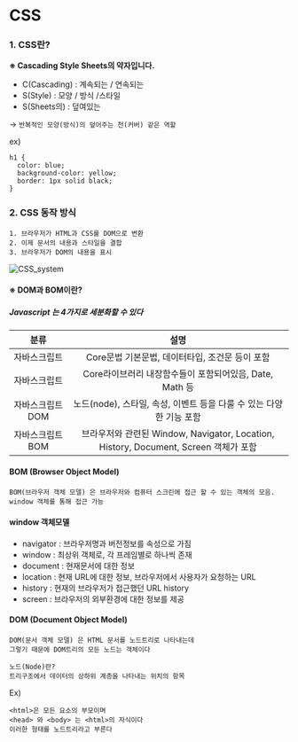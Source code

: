 # CSS

### 1. CSS란?

**※ Cascading Style Sheets의 약자입니다.**

- C(Cascading) : 계속되는 / 연속되는
- S(Style) : 모양 / 방식 /스타일
- S(Sheets의) : 덮여있는

→ `반복적인 모양(방식)의 덮어주는 천(커버) 같은 역할`

ex)

```
h1 {
  color: blue;
  background-color: yellow;
  border: 1px solid black;
}
```

### 2. CSS 동작 방식

```
1. 브라우저가 HTML과 CSS를 DOM으로 변환
2. 이제 문서의 내용과 스타일을 결합
3. 브라우저가 DOM의 내용을 표시
```

![CSS_system](https://mdn.mozillademos.org/files/11781/rendering.svg)

#### ※ DOM과 BOM이란?

##### Javascript 는 4가지로 세분화할 수 있다

| 분류 | 설명 | 
|:------:|:------:|
|   자바스크립트       |  Core문법	기본문법, 데이터타입, 조건문 등이 포함                                         |
|   자바스크립트       |  Core라이브러리	내장함수들이 포함되어있음, Date, Math 등                                 |
|   자바스크립트 DOM   |   노드(node), 스타일, 속성, 이벤트 등을 다룰 수 있는 다양한 기능 포함                      |
|   자바스크립트 BOM   |   브라우저와 관련된 Window, Navigator, Location, History, Document, Screen 객체가 포함   |

#### BOM (Browser Object Model)
```
BOM(브라우저 객체 모델) 은 브라우저와 컴퓨터 스크린에 접근 할 수 있는 객체의 모음.
window 객체를 통해 접근 가능
```

#### window 객체모델
- navigator : 브라우저명과 버전정보를 속성으로 가짐
- window : 최상위 객체로, 각 프레임별로 하나씩 존재
- document : 현재문서에 대한 정보
- location : 현재 URL에 대한 정보, 브라우저에서 사용자가 요청하는 URL
- history : 현재의 브라우저가 접근했던 URL history
- screen : 브라우저의 외부환경에 대한 정보를 제공


#### DOM (Document Object Model)
```
DOM(문서 객체 모델) 은 HTML 문서를 노드트리로 나타내는데
그렇기 때문에 DOM트리의 모든 노드는 객체이다
```

```
노드(Node)란?
트리구조에서 데이터의 상하위 계층을 나타내는 위치의 항목
```

Ex)
```
<html>은 모든 요소의 부모이며
<head> 와 <body> 는 <html>의 자식이다
이러한 형태를 노드트리라고 부른다
```